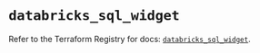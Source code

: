 # `databricks_sql_widget`

Refer to the Terraform Registry for docs: [`databricks_sql_widget`](https://registry.terraform.io/providers/databricks/databricks/1.70.0/docs/resources/sql_widget).
